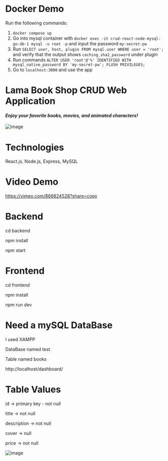 # Docker Demo

Run the following commands:

1. `docker compose up`
2. Go into mysql container with `docker exec -it crud-react-node-mysql-go-db-1 mysql -u root -p` and input the password `my-secret-pw`
3. Run `SELECT user, host, plugin FROM mysql.user WHERE user = 'root';` and verify that the output shows `caching_sha2_password` under plugin
4. Run commands `ALTER USER 'root'@'%' IDENTIFIED WITH mysql_native_password BY 'my-secret-pw'; FLUSH PRIVILEGES;`
5. Go to `localhost:3000` and use the app

# Lama Book Shop CRUD Web Application

<h4><i>Enjoy your favorite books, movies, and animated characters!</i></h4>



![image](https://github.com/Norbert305/crud-react-node-mySQL-go/assets/83515541/175be89d-5555-4b38-b479-42e06aa04f8c)


# Technologies
<p>React.js, Node.js, Express, MySQL</p>

# Video Demo

https://vimeo.com/866824528?share=copy

# Backend 
<p>cd backend</p>
<p>npm install</p>
<p>npm start</p>

# Frontend 
<p>cd frontend</p>
<p>npm install</p>
<p>npm run dev</p>

# Need a mySQL DataBase
<p>I used XAMPP</p> 
<p>DataBase named test</p>
<p>Table named books</p>
http://localhost/dashboard/

# Table Values
<p>id -> primary key - not null </p>
<p>title -> not null</p>
<p>description -> not null</p>
<p>cover -> null</p>
<p>price -> not null</p>


![image](https://github.com/Norbert305/crud-react-node-mySQL-go/assets/83515541/4d825d2e-16a4-4a95-96b1-847e958d1a0f)
